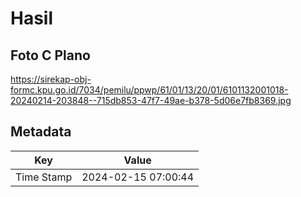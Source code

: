 # Hasil

## Foto C Plano

https://sirekap-obj-formc.kpu.go.id/7034/pemilu/ppwp/61/01/13/20/01/6101132001018-20240214-203848--715db853-47f7-49ae-b378-5d06e7fb8369.jpg


## Metadata

| Key        | Value               |
| ---------- | ------------------- |
| Time Stamp | 2024-02-15 07:00:44 |



